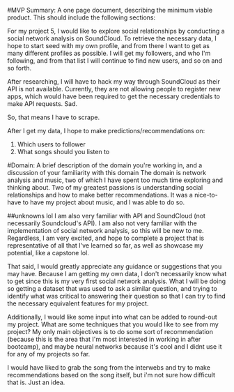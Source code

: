 #MVP Summary:
A one page document, describing the minimum viable product. This should include the following sections:

For my project 5, I would like to explore social relationships by conducting a social network analysis on SoundCloud. To retrieve the necessary data, I hope to start seed with my own profile, and from there I want to get as many different profiles as possible. I will get my followers, and who I'm following, and from that list I will continue to find new users, and so on and so forth.

After researching, I will have to hack my way through SoundCloud as their API is not available. Currently, they are not allowing people to register new apps, which would have been required to get the necessary credentials to make API requests. Sad.

So, that means I have to scrape.

After I get my data, I hope to make predictions/recommendations on:
1. Which users to follower
2. What songs should you listen to


#Domain:
A brief description of the domain you're working in, and a discussion of your familiarity with this domain
The domain is network analysis and music, two of which I have spent too much time exploring and thinking about. Two of my greatest passions is understanding social relationships and how to make better recommendations. It was a nice-to-have to have my project about music, and I was able to do so.


##unknowns lol
I am also very familiar with API and SoundCloud (not necessarily Soundcloud's API). I am also not very familiar with the implementation of social network analysis, so this will be new to me. Regardless, I am very excited, and hope to complete a project that is representative of all that I've learned so far, as well as showcase my potential, like a capstone lol.

That said, I would greatly appreciate any guidance or suggestions that you may have. Because I am getting my own data, I don't necessarily know what to get since this is my very first social network analysis. What I will be doing so getting a dataset that was used to ask a similar question, and trying to identify what was critical to answering their question so that I can try to find the necessary equivalent features for my project.

Additionally, I would like some input into what can be added to round-out my project. What are some techniques that you would like to see from my project? My only main objectives is to do some sort of recommendation (because this is the area that I'm most interested in working in after bootcamp), and maybe neural networks because it's cool and I didnt use it for any of my projects so far.

I would have liked to grab the song from the interwebs and try to make recommendations based on the song itself, but i'm not sure how difficult that is. Just an idea.
